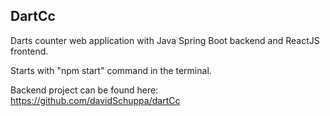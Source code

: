## DartCc
Darts counter web application with Java Spring Boot backend and ReactJS frontend.

Starts with "npm start" command in the terminal.

Backend project can be found here: https://github.com/davidSchuppa/dartCc
